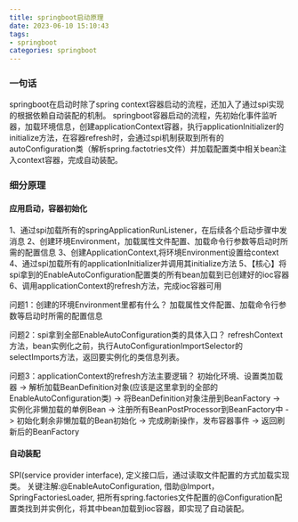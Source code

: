 ```yaml
---
title: springboot启动原理
date: 2023-06-10 15:10:43
tags: 
- springboot
categories: springboot
---
```


### 一句话
springboot在启动时除了spring context容器启动的流程，还加入了通过spi实现的根据依赖自动装配的机制。
springboot容器启动的流程，先初始化事件监听器，加载环境信息，创建applicationContext容器，执行applicationInitializer的initialize方法，在容器refresh时，会通过spi机制获取到所有的autoConfiguration类（解析spring.factotries文件）并加载配置类中相关bean注入context容器，完成自动装配。

### 细分原理
#### 应用启动，容器初始化
1、通过spi加载所有的springApplicationRunListener，在后续各个启动步骤中发消息
2、创建环境Environment，加载属性文件配置、加载命令行参数等启动时所需的配置信息
3、创建ApplicationContext,将环境Environment设置给context
4、通过spi加载所有的applicationInitializer并调用其initialize方法
5、【核心】将spi拿到的EnableAutoConfiguration配置类的所有bean加载到已创建好的ioc容器
6、调用applicationContext的refresh方法，完成ioc容器可用

问题1：创建的环境Environment里都有什么？
加载属性文件配置、加载命令行参数等启动时所需的配置信息

问题2：spi拿到全部EnableAutoConfiguration类的具体入口？
refreshContext方法，bean实例化之前，执行AutoConfigurationImportSelector的selectImports方法，返回要实例化的类信息列表。

问题3：applicationContext的refresh方法主要逻辑？
初始化环境、设置类加载器 -> 解析加载BeanDefinition对象(应该是这里拿到的全部的EnableAutoConfiguration类) -> 将BeanDefinition对象注册到BeanFactory -> 实例化非懒加载的单例Bean -> 注册所有BeanPostProcessor到BeanFactory中 -> 初始化剩余非懒加载的Bean初始化 -> 完成刷新操作，发布容器事件 -> 返回刷新后的BeanFactory

#### 自动装配
SPI(service provider interface), 定义接口后，通过读取文件配置的方式加载实现类。
关键注解:@EnableAutoConfiguration, 借助@Import，SpringFactoriesLoader, 把所有spring.factories文件配置的@Configuration配置类找到并实例化，将其中bean加载到ioc容器，即实现了自动装配。